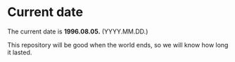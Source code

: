 # Current date

The current date is **1996.08.05.** (YYYY.MM.DD.)

This repository will be good when the world ends, so we will know how long it lasted.